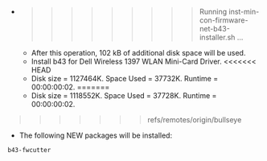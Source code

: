 * >>>>>>>>> Running inst-min-con-firmware-net-b43-installer.sh ...
  * After this operation, 102 kB of additional disk space will be used.
  * Install b43 for Dell Wireless 1397 WLAN Mini-Card Driver.
<<<<<<< HEAD
  * Disk size = 1127464K. Space Used = 37732K. Runtime = 00:00:00:02.
=======
  * Disk size = 1118552K. Space Used = 37728K. Runtime = 00:00:00:02.
>>>>>>> refs/remotes/origin/bullseye
  * The following NEW packages will be installed:
  ```bash
b43-fwcutter
  ```
